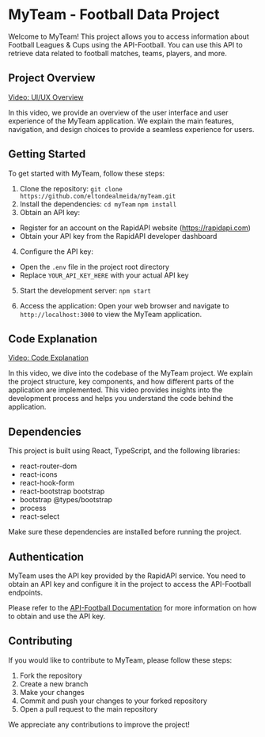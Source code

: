 # MyTeam - Football Data Project

Welcome to MyTeam! This project allows you to access information about Football Leagues & Cups using the API-Football. You can use this API to retrieve data related to football matches, teams, players, and more.

## Project Overview

[Video: UI/UX Overview](link_para_o_video_1)

In this video, we provide an overview of the user interface and user experience of the MyTeam application. We explain the main features, navigation, and design choices to provide a seamless experience for users.

## Getting Started

To get started with MyTeam, follow these steps:

1. Clone the repository: `git clone https://github.com/eltondealmeida/myTeam.git`
2. Install the dependencies:
   `cd myTeam`
   `npm install`
3. Obtain an API key:

- Register for an account on the RapidAPI website (https://rapidapi.com)
- Obtain your API key from the RapidAPI developer dashboard

4. Configure the API key:

- Open the `.env` file in the project root directory
- Replace `YOUR_API_KEY_HERE` with your actual API key

5. Start the development server: `npm start`

6. Access the application:
   Open your web browser and navigate to `http://localhost:3000` to view the MyTeam application.

## Code Explanation

[Video: Code Explanation](link_para_o_video_2)

In this video, we dive into the codebase of the MyTeam project. We explain the project structure, key components, and how different parts of the application are implemented. This video provides insights into the development process and helps you understand the code behind the application.

## Dependencies

This project is built using React, TypeScript, and the following libraries:

- react-router-dom
- react-icons
- react-hook-form
- react-bootstrap bootstrap
- bootstrap @types/bootstrap
- process
- react-select

Make sure these dependencies are installed before running the project.

## Authentication

MyTeam uses the API key provided by the RapidAPI service. You need to obtain an API key and configure it in the project to access the API-Football endpoints.

Please refer to the [API-Football Documentation](https://api-football-v1.p.rapidapi.com/v3/) for more information on how to obtain and use the API key.

## Contributing

If you would like to contribute to MyTeam, please follow these steps:

1. Fork the repository
2. Create a new branch
3. Make your changes
4. Commit and push your changes to your forked repository
5. Open a pull request to the main repository

We appreciate any contributions to improve the project!
